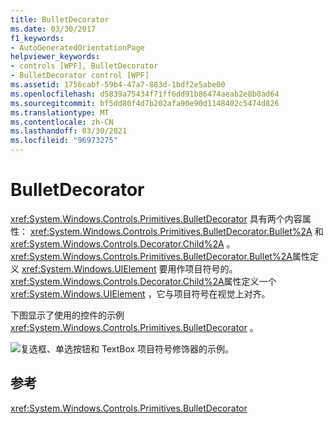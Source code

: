 ```yaml
---
title: BulletDecorator
ms.date: 03/30/2017
f1_keywords:
- AutoGeneratedOrientationPage
helpviewer_keywords:
- controls [WPF], BulletDecorator
- BulletDecorator control [WPF]
ms.assetid: 1756cabf-59b4-47a7-883d-1bdf2e5abe00
ms.openlocfilehash: d5839a75434f71ff6dd91b86474aeab2e8b0ad64
ms.sourcegitcommit: bf5dd80f4d7b202afa90e90d1148402c5474d826
ms.translationtype: MT
ms.contentlocale: zh-CN
ms.lasthandoff: 03/30/2021
ms.locfileid: "96973275"
---
```

# <a name="bulletdecorator"></a>BulletDecorator
<xref:System.Windows.Controls.Primitives.BulletDecorator> 具有两个内容属性： <xref:System.Windows.Controls.Primitives.BulletDecorator.Bullet%2A> 和 <xref:System.Windows.Controls.Decorator.Child%2A> 。 <xref:System.Windows.Controls.Primitives.BulletDecorator.Bullet%2A>属性定义 <xref:System.Windows.UIElement> 要用作项目符号的。 <xref:System.Windows.Controls.Decorator.Child%2A>属性定义一个 <xref:System.Windows.UIElement> ，它与项目符号在视觉上对齐。  
  
 下图显示了使用的控件的示例 <xref:System.Windows.Controls.Primitives.BulletDecorator> 。  
  
 ![复选框、单选按钮和 TextBox 项目符号修饰器的示例。](./media/bulletdecorator/three-bullet-decorators.png)  
  
## <a name="reference"></a>参考  
 <xref:System.Windows.Controls.Primitives.BulletDecorator>

